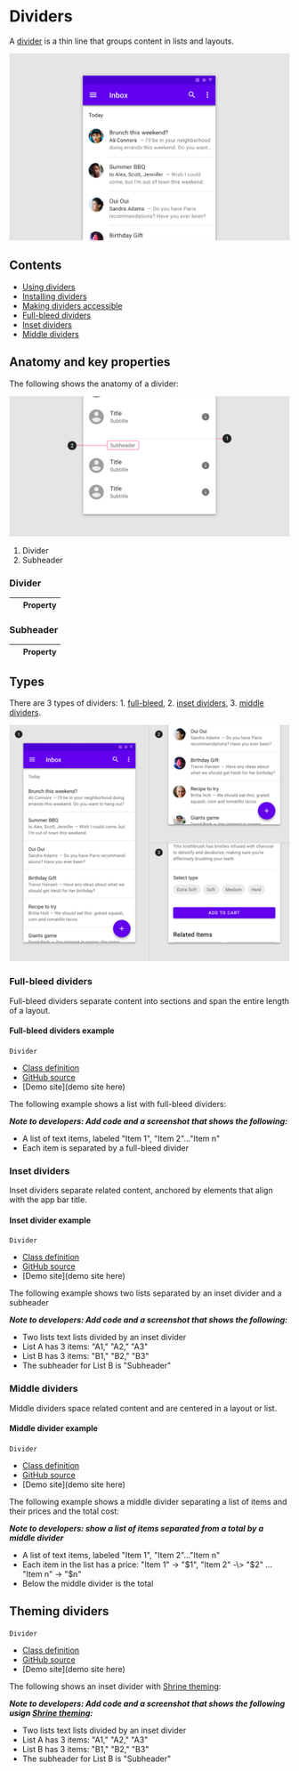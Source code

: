 <!--docs:
title: "Material dividers"
layout: detail
section: components
excerpt: "A divider is a thin line that groups content in lists and layouts."
iconId: 
path: /catalog/material-dividers/
-->

# Dividers

A [divider](https://material.io/components/dividers) is a thin line that groups content in lists and layouts.


![Example divider: full-bleed dividers](assets/Dividers_hero.png)

## Contents

* [Using dividers](#using-dividers)
* [Installing dividers](#installing-dividers)
* [Making dividers accessible](#making-dividers-accessible)
* [Full-bleed dividers](#full-bleed-dividers)
* [Inset dividers](#inset-dividers)
* [Middle dividers](#middle-dividers)

## Anatomy and key properties

The following shows the anatomy of a divider:

![Divider anatomy](assets/dividers_anatomy.png)

1. Divider
1. Subheader

### Divider

| &nbsp; | Property | 
| --- | --- | 

### Subheader

| &nbsp; | Property | 
| --- | --- | 

## Types

There are 3 types of dividers: 1\. [full-bleed](#full-bleed-dividers), 2\. [inset dividers](#inset-dividers), 3\. [middle dividers](#middle-dividers).

![Composite image of example divider types](assets/dividers_types_composite.png)


### Full-bleed dividers

Full-bleed dividers separate content into sections and span the entire length of a layout.

#### Full-bleed dividers example

`Divider`
* [Class definition](https://api.flutter.dev/flutter/material/Divider-class.html)
* [GitHub source](https://github.com/flutter/flutter/blob/master/packages/flutter/lib/src/material/divider.dart)
* [Demo site](demo site here)

The following example shows a list with full-bleed dividers:

_**Note to developers: Add code and a screenshot that shows the following:**_
* A list of text items, labeled "Item 1", "Item 2"..."Item n"
* Each item is separated by a full-bleed divider

### Inset dividers

Inset dividers separate related content, anchored by elements that align with the app bar title.

#### Inset divider example

`Divider`
* [Class definition](https://api.flutter.dev/flutter/material/Divider-class.html)
* [GitHub source](https://github.com/flutter/flutter/blob/master/packages/flutter/lib/src/material/divider.dart)
* [Demo site](demo site here)

The following example shows two lists separated by an inset divider and a subheader

_**Note to developers: Add code and a screenshot that shows the following:**_
* Two lists text lists divided by an inset divider
* List A has 3 items: "A1," "A2," "A3"
* List B has 3 items: "B1," "B2," "B3"
* The subheader for List B is "Subheader"

### Middle dividers

Middle dividers space related content and are centered in a layout or list.

#### Middle divider example


`Divider`
* [Class definition](https://api.flutter.dev/flutter/material/Divider-class.html)
* [GitHub source](https://github.com/flutter/flutter/blob/master/packages/flutter/lib/src/material/divider.dart)
* [Demo site](demo site here)

The following example shows a middle divider separating a list of items and their prices and the total cost:

_**Note to developers: show a list of items separated from a total by a middle divider**_
* A list of text items, labeled "Item 1", "Item 2"..."Item n"
* Each item in the list has a price: "Item 1" -\> "$1", "Item 2" -\> "$2" ... "Item n" -\> "$n"
* Below the middle divider is the total

## Theming dividers


`Divider`
* [Class definition](https://api.flutter.dev/flutter/material/Divider-class.html)
* [GitHub source](https://github.com/flutter/flutter/blob/master/packages/flutter/lib/src/material/divider.dart)
* [Demo site](demo site here)

The following shows an inset divider with [Shrine theming](https://material.io/design/material-studies/shrine.html):

_**Note to developers: Add code and a screenshot that shows the following usign [Shrine theming](https://material.io/design/material-studies/shrine.html):**_
* Two lists text lists divided by an inset divider
* List A has 3 items: "A1," "A2," "A3"
* List B has 3 items: "B1," "B2," "B3"
* The subheader for List B is "Subheader"


